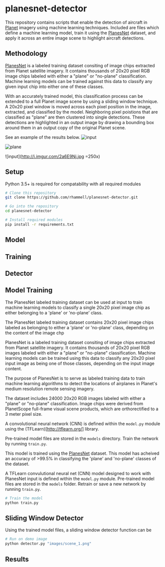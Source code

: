 # planesnet-detector
This repository contains scripts that enable the detection of aircraft in [Planet](https://www.planet.com/) imagery using machine learning techniques. Included are files which define a machine learning model, train it using the [PlanesNet](https://www.kaggle.com/rhammell/planesnet) dataset, and apply it across an entire image scene to highlight aircraft detections.

## Methodology
[PlanesNet](https://www.kaggle.com/rhammell/planesnet) is a labeled training dataset consiting of image chips extracted from Planet satellite imagery. It contains thousands of 20x20 pixel RGB image chips labeled with either a "plane" or "no-plane" classification. Machine learning models can be trained against this data to classify any given input chip into either one of these classes. 

With an accurately trained model, this classification process can be extended to a full Planet image scene by using a sliding window technique. A 20x20 pixel window is moved across each pixel position in the image, extracted, and classified by the model. Neighboring pixel poistions that are classified as "plane" are then clustered into single detections. These detections are highlighted in an output image by drawing a bounding box around them in an output copy of the original Planet scene. 

See an example of the results below. 
![input](http://i.imgur.com/2a6E9Nj.png) 

![plane](http://i.imgur.com/SkimtmU.png)

![input](http://i.imgur.com/2a6E9Nj.jpg =250x) 



## Setup
Python 3.5+ is required for compatability with all required modules

```bash
# Clone this repository
git clone https://github.com/rhammell/planesnet-detector.git

# Go into the repository
cd planesnet-detector

# Install required modules
pip install -r requirements.txt
```

## Model

## Training

## Detector

## Model Training
The PlanesNet labeled training dataset can be used at input to train machine learning models to classify a single 20x20 pixel image chip as either belonging to a 'plane' or 'no-plane' class. 

The PlanesNet labeled training dataset contains 20x20 pixel image chips labeled as belonging to either a 'plane' or 'no-plane' class, depending on the content of the image chp

PlanesNet is a labeled training dataset consiting of image chips extracted from Planet satellite imagery. It contains thousands of 20x20 pixel RGB images labeled with either a "plane" or "no-plane" classification. Machine learning models can be trained using this data to classify any 20x20 pixel input image as being one of those classes, depending on the input image content. 

The purpose of PlanesNet is to serve as labeled training data to train machine learning algorithms to detect the locations of airplanes in Planet's medium resolution remote sensing imagery.

The dataset includes 24000 20x20 RGB images labeled with either a "plane" or "no-plane" classification. Image chips were derived from PlanetScope full-frame visual scene products, which are orthorectified to a 3 meter pixel size.

A convolutional neural network (CNN) is defined within the `model.py` module using the (TFLearn)[http://tflearn.org/] library. 

Pre-trained model files are stored in the `models` directory. Train the network by running `train.py`.

This model is trained using the [PlanesNet](https://www.kaggle.com/rhammell/planesnet) dataset. This model has acheived an accuracy of >99.5% in classifying the 'plane' and 'no-plane' classes of the dataset.  


A TFLearn convulutional neural net (CNN) model designed to work with PlanesNet input is defined within the `model.py` module. Pre-trained model files are stored in the `models` folder. Retrain or save a new network by running `train.py`. 

```bash
# Train the model
python train.py 
```

## Sliding Window Detector
Using the trained model files, a sliding window detector function can be 

```bash
# Run on demo image
python detector.py "images/scene_1.png"
```

## Results
